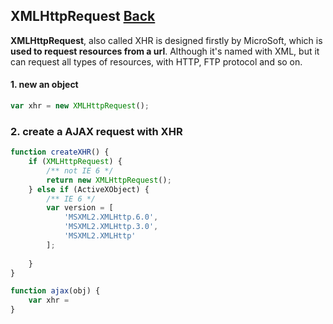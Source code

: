 ## XMLHttpRequest [Back](./../web_api.md)

**XMLHttpRequest**, also called XHR is designed firstly by MicroSoft, which is **used to request resources from a url**. Although it's named with XML, but it can request all types of resources, with HTTP, FTP protocol and so on.

#### 1. new an object

```js
var xhr = new XMLHttpRequest();
```

### 2. create a AJAX request with XHR

```js
function createXHR() {
    if (XMLHttpRequest) {
        /** not IE 6 */
        return new XMLHttpRequest();
    } else if (ActiveXObject) {
        /** IE 6 */
        var version = [
            'MSXML2.XMLHttp.6.0',
            'MSXML2.XMLHttp.3.0',
            'MSXML2.XMLHttp'
        ];
        
    }
}

function ajax(obj) {
    var xhr = 
}
```
